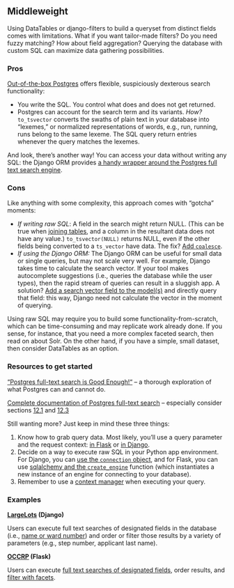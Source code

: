 ## Middleweight

Using DataTables or django-filters to build a queryset from distinct fields comes with limitations. What if you want tailor-made filters? Do you need fuzzy matching? How about field aggregation? Querying the database with custom SQL can maximize data gathering possibilities.

### Pros

[Out-of-the-box Postgres](https://www.postgresql.org/docs/10/static/textsearch-controls.html) offers flexible, suspiciously dexterous search functionality:

* You write the SQL. You control what does and does not get returned.
* Postgres can account for the search term and its variants. _How?_ `to_tsvector` converts the swaths of plain text in your database into “lexemes,” or normalized representations of words, e.g., run, running, runs belong to the same lexeme. The SQL query return entries whenever the query matches the lexemes.

And look, there’s another way! You can access your data without writing any SQL: the Django ORM provides [a handy wrapper around the Postgres full text search engine](https://docs.djangoproject.com/en/2.1/ref/contrib/postgres/search/).

### Cons

Like anything with some complexity, this approach comes with “gotcha” moments:

* _If writing raw SQL_: A field in the search might return NULL. (This can be true when [joining tables](https://github.com/datamade/occrp-timeline-tool/blob/master/occrp/views.py#L259), and a column in the resultant data does not have any value.) `to_tsvector(NULL)` returns NULL, even if the other fields being converted to a `ts_vector` have data. The fix? [Add `coalesce`](https://www.postgresql.org/docs/current/static/functions-conditional.html#FUNCTIONS-COALESCE-NVL-IFNULL).
* _If using the Django ORM:_ The Django ORM can be useful for small data or single queries, but may not scale very well. For example, Django takes time to calculate the search vector. If your tool makes autocomplete suggestions (i.e., queries the database while the user types), then the rapid stream of queries can result in a sluggish app. A solution? [Add a search vector field to the model(s)](https://github.com/datamade/bga-payroll/blob/master/payroll/models.py#L303) and directly query that field: this way, Django need not calculate the vector in the moment of querying.

Using raw SQL may require you to build some functionality-from-scratch, which can be time-consuming and may replicate work already done. If you sense, for instance, that you need a more complex faceted search, then read on about Solr. On the other hand, if you have a simple, small dataset, then consider DataTables as an option.

### Resources to get started

[“Postgres full-text search is Good Enough!“](http://rachbelaid.com/postgres-full-text-search-is-good-enough/]) – a thorough exploration of what Postgres can and cannot do.

[Complete documentation of Postgres full-text search](https://www.postgresql.org/docs/current/static/textsearch.html) – especially consider sections [12.1](https://www.postgresql.org/docs/current/static/textsearch-intro.html) and [12.3](https://www.postgresql.org/docs/current/static/textsearch-controls.html)

Still wanting more? Just keep in mind these three things:

1. Know how to grab query data. Most likely, you’ll use a query parameter and the request context: [in Flask](http://flask.pocoo.org/docs/1.0/reqcontext/) or [in Django](https://docs.djangoproject.com/en/2.1/ref/request-response/).
2. Decide on a way to execute raw SQL in your Python app environment. For Django, you can [use the `connection` object](https://docs.djangoproject.com/en/2.1/topics/db/sql/#executing-custom-sql-directly), and for Flask, you can use [sqlalchemy and the `create_engine`](http://docs.sqlalchemy.org/en/latest/core/engines.html#sqlalchemy.create_engine) function (which instantiates a new instance of an engine for connecting to your database).
3. Remember to use a [context manager](http://book.pythontips.com/en/latest/context_managers.html#context-managers) when executing your query.

### Examples

**[LargeLots](https://github.com/datamade/large-lots/blob/master/lots_admin/views.py#L85) (Django)**

Users can execute full text searches of designated fields in the database (i.e., [name or ward number](https://github.com/datamade/large-lots/blob/master/lots_admin/views.py#L149)) and order or filter those results by a variety of parameters (e.g., step number, applicant last name).

**[OCCRP](https://github.com/datamade/occrp-timeline-tool/blob/master/occrp/views.py) (Flask)**

Users can execute [full text searches of designated fields](https://github.com/datamade/occrp-timeline-tool/blob/master/occrp/views.py#L257), order results, and [filter with facets](https://github.com/datamade/occrp-timeline-tool/blob/master/occrp/views.py#L206).
